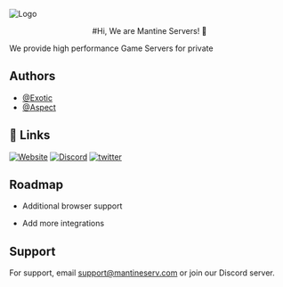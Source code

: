 
![Logo](https://exoticcg.dev/Rust-banner-1042x512.png)

<p align="center">
#Hi, We are Mantine Servers! 👋


We provide high performance Game Servers for private 
</p>

## Authors

- [@Exotic](https://www.github.com/exotic-6666)
- [@Aspect](https://www.github.com/aspect6666)


## 🔗 Links
[![Website](https://img.shields.io/badge/my_portfolio-000?style=for-the-badge&logo=ko-fi&logoColor=white)](https://mantineserv.com/)
[![Discord](https://img.shields.io/badge/discord-6DA4F9?style=for-the-badge&logo=discord&logoColor=white)](https://discord.mantineserv.com/)
[![twitter](https://img.shields.io/badge/twitter-1DA1F2?style=for-the-badge&logo=twitter&logoColor=white)](https://twitter.mantineserv.com/)


## Roadmap

- Additional browser support

- Add more integrations


## Support

For support, email support@mantineserv.com or join our Discord server.

